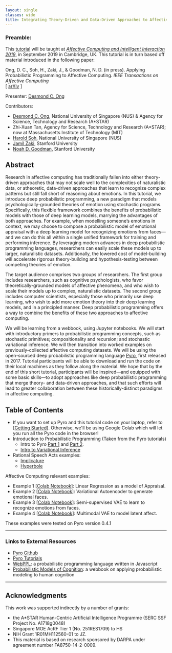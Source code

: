 ```yaml
---
layout: single
classes: wide
title: Integrating Theory-Driven and Data-Driven Approaches to Affective Computing via Deep Probabilistic Programming
---
```



### Preamble:
This [tutorial](https://desmond-ong.github.io/pplAffComp) will be taught at <i>[Affective Computing and Intelligent Interaction 2019](http://acii-conf.org/2019/tutorials_accepted/)</i>, in September 2019 in Cambridge, UK. This tutorial is in turn based off material introduced in the following paper:

Ong, D. C., Soh, H., Zaki, J., & Goodman, N. D. (in press). Applying Probabilistic Programming to Affective Computing. <i>IEEE Transactions on Affective Computing</i> <br> [ [arXiv](https://arxiv.org/abs/1903.06445) ]




Presenter: [Desmond C. Ong](https://web.stanford.edu/~dco)

Contributors:

- [Desmond C. Ong](https://web.stanford.edu/~dco), National University of Singapore (NUS) & Agency for Science, Technology and Research (A\*STAR)
- Zhi-Xuan Tan, Agency for Science, Technology and Research (A\*STAR); now at Massachusetts Institute of Technology (MIT)
- [Harold Soh](https://haroldsoh.com/), National University of Singapore (NUS)
- [Jamil Zaki](http://ssnl.stanford.edu/people), Stanford University
- [Noah D. Goodman](http://cocolab.stanford.edu/ndg.html), Stanford University



## Abstract

Research in affective computing has traditionally fallen into either theory-driven approaches that may not scale well to the complexities of naturalistic data, or atheoretic, data-driven approaches that learn to recognize complex patterns but still fall short of reasoning about emotions. In this tutorial, we introduce deep probabilistic programming, a new paradigm that models psychologically-grounded theories of emotion using stochastic programs. Specifically, this flexible framework combines the benefits of probabilistic models with those of deep learning models, marrying the advantages of both approaches. For example, when modelling someone’s emotions in context, we may choose to compose a probabilistic model of emotional appraisal with a deep learning model for recognizing emotions from faces&mdash;and we can do this all within a single unified framework for training and performing inference. By leveraging modern advances in deep probabilistic programming languages, researchers can easily scale these models up to larger, naturalistic datasets. Additionally, the lowered cost of model-building will accelerate rigorous theory-building and hypothesis-testing between competing theories of emotion.


The target audience comprises two groups of researchers. The first group includes researchers, such as cognitive psychologists, who favor theoretically-grounded models of affective phenomena, and who wish to scale their models up to complex, naturalistic datasets. The second group includes computer scientists, especially those who primarily use deep learning, who wish to add more emotion theory into their deep learning models, and in a principled manner. Deep probabilistic programming offers a way to combine the benefits of these two approaches to affective computing.


We will be learning from a webbook, using Jupyter notebooks. We will start with introductory primers to probabilistic programming concepts, such as stochastic primitives; compositionality and recursion; and stochastic variational inference. We will then transition into worked examples on previously-collected affective computing datasets. We will be using the open-sourced deep probabilistic programming language [Pyro](https://pyro.ai), first released in 2017. Tutorial participants will be able to download and run the code on their local machines as they follow along the material. We hope that by the end of this short tutorial, participants will be inspired&mdash;and equipped with some basic skills&mdash;to adopt approaches like deep probabilistic programming that merge theory- and data-driven approaches, and that such efforts will lead to greater collaboration between these historically-distinct paradigms in affective computing.




## Table of Contents


- If you want to set up Pyro and this tutorial code on your laptop, refer to [[Getting Started](https://github.com/desmond-ong/pplAffComp/blob/master/gettingStarted.md)]. Otherwise, we'll be using Google Colab which will let you run all the Pyro code in the browser!
- Introduction to Probabilistic Programming (Taken from the Pyro tutorials)
    - Intro to Pyro [Part 1](http://pyro.ai/examples/intro_part_i.html) and [Part 2](http://pyro.ai/examples/intro_part_ii.html).
    - [Intro to Variational Inference](http://pyro.ai/examples/svi_part_i.html)
- Rational Speech Acts examples:
    - [Implicature](code/RSA-implicature.ipynb)
    - [Hyperbole](code/RSA-hyperbole.ipynb)

Affective Computing relevant examples:

- Example 1 [[Colab Notebook](https://colab.research.google.com/github/desmond-ong/pplAffComp/blob/master/Colab/PPLTutorial_1_LinearRegression.ipynb)]: Linear Regression as a model of Appraisal.
- Example 2 [[Colab Notebook](https://colab.research.google.com/github/desmond-ong/pplAffComp/blob/master/Colab/PPLTutorial_2_VAE.ipynb)]: Variational Autoencoder to generate emotional faces.
- Example 3 [[Colab Notebook](https://colab.research.google.com/github/desmond-ong/pplAffComp/blob/master/Colab/PPLTutorial_3_SSVAE.ipynb)]: Semi-supervised VAE to learn to recognize emotions from faces.
- Example 4 [[Colab Notebook](https://colab.research.google.com/github/desmond-ong/pplAffComp/blob/master/Colab/PPLTutorial_4_MVAE.ipynb)]: Multimodal VAE to model latent affect.


These examples were tested on Pyro version 0.4.1


---
### Links to External Resources


- [Pyro Github](https://github.com/uber/pyro)
- [Pyro Tutorials](http://pyro.ai/)
- [WebPPL](http://webppl.org/): a probabilistic programming language written in Javascript
- [Probabilistic Models of Cognition](http://probmods.org/): a webbook on applying probabilistic modeling to human cognition




---
## Acknowledgments

This work was supported indirectly by a number of grants:

- the A\*STAR Human-Centric Artificial Intelligence Programme (SERC SSF Project No. A1718g0048)
- Singapore MOE AcRF Tier 1 (No. 251RES1709) to HS
- NIH Grant 1R01MH112560-01 to JZ.
- This material is based on research sponsored by DARPA under agreement number FA8750-14-2-0009.


